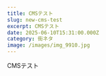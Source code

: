 ```yaml
---
title: CMSテスト
slug: new-cms-test
excerpt: CMSテスト
date: 2025-06-10T15:31:00.000Z
category: 街ネタ
image: /images/img_9910.jpg
---
```

CMSテスト
